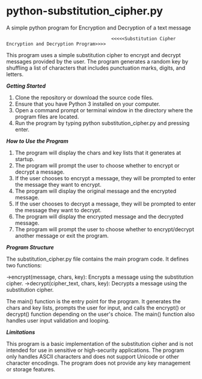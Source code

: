# python-substitution_cipher.py
A simple python program for Encryption and Decryption of a text message


                                           <<<<<Substitution Cipher Encryption and Decryption Program>>>>
                                                      
This program uses a simple substitution cipher to encrypt and decrypt messages provided by the user. The program generates a random key by shuffling a list of characters that includes punctuation marks, digits, and letters.


***Getting Started***
1. Clone the repository or download the source code files.
2. Ensure that you have Python 3 installed on your computer.
3. Open a command prompt or terminal window in the directory where the program files are located.
4. Run the program by typing python substitution_cipher.py and pressing enter.


***How to Use the Program***
1. The program will display the chars and key lists that it generates at startup.
2. The program will prompt the user to choose whether to encrypt or decrypt a message.
3. If the user chooses to encrypt a message, they will be prompted to enter the message they want to encrypt.
4. The program will display the original message and the encrypted message.
5. If the user chooses to decrypt a message, they will be prompted to enter the message they want to decrypt.
6. The program will display the encrypted message and the decrypted message.
7. The program will prompt the user to choose whether to encrypt/decrypt another message or exit the program.


***Program Structure***

The substitution_cipher.py file contains the main program code. It defines two functions:

->encrypt(message, chars, key): Encrypts a message using the substitution cipher.
->decrypt(cipher_text, chars, key): Decrypts a message using the substitution cipher.

The main() function is the entry point for the program. It generates the chars and key lists, prompts the user for input, and calls the encrypt() or decrypt() function depending on the user's choice. The main() function also handles user input validation and looping.


***Limitations***

This program is a basic implementation of the substitution cipher and is not intended for use in sensitive or high-security applications. The program only handles ASCII characters and does not support Unicode or other character encodings. The program does not provide any key management or storage features.
